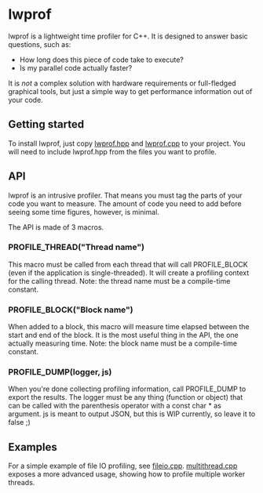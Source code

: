 lwprof
======

lwprof is a lightweight time profiler for C++. It is designed to answer basic questions,
such as:
* How long does this piece of code take to execute?
* Is my parallel code actually faster?

It is _not_ a complex solution with hardware requirements or full-fledged graphical tools,
but just a simple way to get performance information out of your code.

Getting started
---------------

To install lwprof, just copy [lwprof.hpp](https://raw.github.com/wsmind/lwprof/master/src/lwprof.hpp)
and [lwprof.cpp](https://raw.github.com/wsmind/lwprof/master/src/lwprof.cpp) to your project. You
will need to include lwprof.hpp from the files you want to profile.

API
---

lwprof is an intrusive profiler. That means you must tag the parts of your code you want to measure.
The amount of code you need to add before seeing some time figures, however, is minimal.

The API is made of 3 macros.

### PROFILE_THREAD("Thread name")
This macro must be called from each thread that will call PROFILE_BLOCK (even if the application is single-threaded).
It will create a profiling context for the calling thread.
Note: the thread name must be a compile-time constant.

### PROFILE_BLOCK("Block name")
When added to a block, this macro will measure time elapsed between the start and end of the block. It
is the most useful thing in the API, the one actually measuring time.
Note: the block name must be a compile-time constant.

### PROFILE_DUMP(logger, js)
When you're done collecting profiling information, call PROFILE_DUMP to export the results. The logger
must be any thing (function or object) that can be called with the parenthesis operator with a const char * as argument.
js is meant to output JSON, but this is WIP currently, so leave it to false ;)

Examples
--------

For a simple example of file IO profiling, see [fileio.cpp](https://raw.github.com/wsmind/lwprof/master/test/fileio.cpp).
[multithread.cpp](https://raw.github.com/wsmind/lwprof/master/test/multithread.cpp) exposes a more advanced usage, showing
how to profile multiple worker threads.
